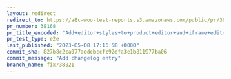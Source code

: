 ```yaml
---
layout: redirect
redirect_to: https://a8c-woo-test-reports.s3.amazonaws.com/public/pr/38168/e2e/index.html
pr_number: 38168
pr_title_encoded: "Add+editor+styles+to+product+editor+and+iframe+editor"
pr_test_type: e2e
last_published: "2023-05-08 17:16:58 +0000"
commit_sha: 827b8c2ca077aedcbccfc92dfa3e1b811977ba06
commit_message: "Add changelog entry"
branch_name: fix/38021
---
```


